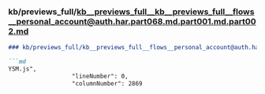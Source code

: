 ### kb/previews_full/kb__previews_full__kb__previews_full__flows__personal_account@auth.har.part068.md.part001.md.part002.md

```md
### kb/previews_full/kb__previews_full__flows__personal_account@auth.har.part068.md.part001.md (part 002)

```md
YSM.js",
                  "lineNumber": 0,
                  "columnNumber": 2869

```

```

```
